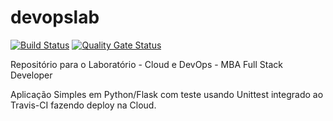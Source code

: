 # devopslab

[![Build Status](https://app.travis-ci.com/nataliamilani/devopslab.svg?branch=master)](https://app.travis-ci.com/nataliamilani/devopslab)
[![Quality Gate Status](https://sonarcloud.io/api/project_badges/measure?project=nataliamilani&metric=alert_status)](https://sonarcloud.io/summary/new_code?id=nataliamilani)

Repositório para o Laboratório - Cloud e DevOps - MBA Full Stack Developer

Aplicação Simples em Python/Flask com teste usando Unittest integrado ao Travis-CI fazendo deploy na Cloud.
